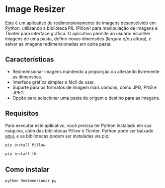 # Image Resizer

Este é um aplicativo de redimensionamento de imagens desenvolvido em Python, utilizando a biblioteca PIL (Pillow) para manipulação de imagens e Tkinter para interface gráfica. O aplicativo permite ao usuário escolher imagens de uma pasta, definir novas dimensões (largura e/ou altura), e salvar as imagens redimensionadas em outra pasta.

## Características

- Redimensionar imagens mantendo a proporção ou alterando livremente as dimensões.
- Interface gráfica simples e fácil de usar.
- Suporte para os formatos de imagem mais comuns, como JPG, PNG e JPEG.
- Opção para selecionar uma pasta de origem e destino para as imagens.

## Requisitos

Para executar este aplicativo, você precisa ter Python instalado em sua máquina, além das bibliotecas Pillow e Tkinter. Python pode ser baixado [aqui](https://www.python.org/downloads/), e as bibliotecas podem ser instaladas via pip:

```bash
pip install Pillow
````
````bash
pip install tk
`````
## Como instalar

````bash
python Redimensionar.py
````
